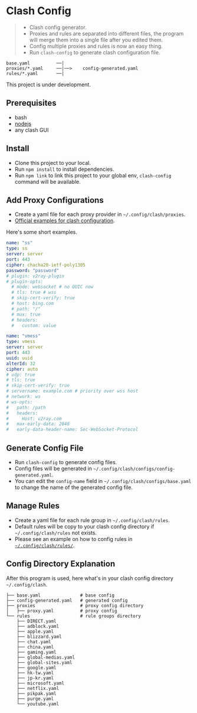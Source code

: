 # Clash Config

> - Clash config generator.
> - Proxies and rules are separated into different files, the program will merge them into a single file after you edited them.
> - Config multiple proxies and rules is now an easy thing.
> - Run `clash-config` to generate clash configuration file.

```text
base.yaml          ──|
proxies/*.yaml     ──|──>    config-generated.yaml
rules/*.yaml       ──|
```

This project is under development.

## Prerequisites

- bash
- [nodejs](https://nodejs.org/)
- any clash GUI

## Install

- Clone this project to your local.
- Run `npm install` to install dependencies.
- Run `npm link` to link this project to your global env, `clash-config` command will be available.

## Add Proxy Configurations

- Create a yaml file for each proxy provider in `~/.config/clash/proxies`.
- [Official examples for clash configuration](https://github.com/Dreamacro/clash/wiki/configuration).

Here's some short examples.

```yaml
name: "ss"
type: ss
server: server
port: 443
cipher: chacha20-ietf-poly1305
password: "password"
# plugin: v2ray-plugin
# plugin-opts:
  # mode: websocket # no QUIC now
  # tls: true # wss
  # skip-cert-verify: true
  # host: bing.com
  # path: "/"
  # mux: true
  # headers:
  #   custom: value
```

```yaml
name: "vmess"
type: vmess
server: server
port: 443
uuid: uuid
alterId: 32
cipher: auto
# udp: true
# tls: true
# skip-cert-verify: true
# servername: example.com # priority over wss host
# network: ws
# ws-opts:
#   path: /path
#   headers:
#     Host: v2ray.com
#   max-early-data: 2048
#   early-data-header-name: Sec-WebSocket-Protocol
```

## Generate Config File

- Run `clash-config` to generate config files.
- Config files will be generated in `~/.config/clash/configs/config-generated.yaml`.
- You can edit the `config-name` field in `~/.config/clash/configs/base.yaml` to change the name of the generated config file.

## Manage Rules

- Create a yaml file for each rule group in `~/.config/clash/rules`.
- Default rules will be copy to your clash config directory if `~/.config/clash/rules` not exists.
- Please see an example on how to config rules in [`~/.config/clash/rules/`](/rules).

## Config Directory Explanation

After this program is used, here what's in your clash config directory `~/.config/clash`.

```text
├── base.yaml               # base config
├── config-generated.yaml   # generated config
├── proxies                 # proxy config directory
│   ├── proxy.yaml          # proxy config
└── rules                   # rule groups directory
    ├── DIRECT.yaml
    ├── adblock.yaml
    ├── apple.yaml
    ├── blizzard.yaml
    ├── chat.yaml
    ├── china.yaml
    ├── gaming.yaml
    ├── global-medias.yaml
    ├── global-sites.yaml
    ├── google.yaml
    ├── hk-tw.yaml
    ├── jp-kr.yaml
    ├── microsoft.yaml
    ├── netflix.yaml
    ├── pikpak.yaml
    ├── purge.yaml
    └── youtube.yaml
```
